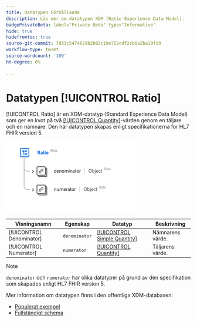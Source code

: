 ```yaml
---
title: Datatypen Förhållande
description: Läs mer om datatypen XDM (Ratio Experience Data Model).
badgePrivateBeta: label="Private Beta" type="Informative"
hide: true
hidefromtoc: true
source-git-commit: 7d33c5474629b2b02c19e752cdf2cb0a2ba19f19
workflow-type: tm+mt
source-wordcount: '109'
ht-degree: 0%

---
```


# Datatypen [!UICONTROL Ratio]

[!UICONTROL Ratio] är en XDM-datatyp (Standard Experience Data Model) som ger en kvot på två [[!UICONTROL Quantity]](../healthcare/quantity.md)-värden genom en täljare och en nämnare. Den här datatypen skapas enligt specifikationerna för HL7 FHIR version 5.

![Struktur för datatypen Ratio](../../images/data-types/healthcare/ratio.png)

| Visningsnamn | Egenskap | Datatyp | Beskrivning |
| --- | --- | --- | --- |
| [!UICONTROL Denominator] | `denominator` | [[!UICONTROL Simple Quantity]](../healthcare/simple-quantity.md) | Nämnarens värde. |
| [!UICONTROL Numerator] | `numerator` | [[!UICONTROL Quantity]](../healthcare/quantity.md) | Täljarens värde. |

>[!NOTE]
>
> `denominator` och `numerator` har olika datatyper på grund av den specifikation som skapades enligt HL7 FHIR version 5.

Mer information om datatypen finns i den offentliga XDM-databasen:

* [Populerat exempel](https://github.com/adobe/xdm/blob/master/extensions/industry/healthcare/fhir/datatypes/ratio.example.1.json)
* [Fullständigt schema](https://github.com/adobe/xdm/blob/master/extensions/industry/healthcare/fhir/datatypes/ratio.schema.json)
